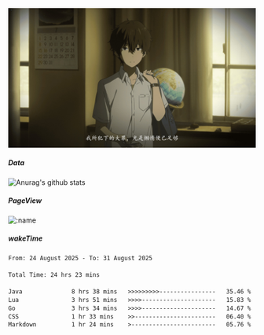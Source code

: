 
<img src="./static/index.jpg" alt="index">

##### Data

![Anurag's github stats](https://github-readme-stats.vercel.app/api?username=whyneh&show_icons=true&hide_border=ture&theme=tokyonight)

##### PageView
![:name](https://count.getloli.com/get/@:whyneh?theme=gelbooru)

##### wakeTime

<!--START_SECTION:waka-->

```txt
From: 24 August 2025 - To: 31 August 2025

Total Time: 24 hrs 23 mins

Java              8 hrs 38 mins   >>>>>>>>>----------------   35.46 %
Lua               3 hrs 51 mins   >>>>---------------------   15.83 %
Go                3 hrs 34 mins   >>>>---------------------   14.67 %
CSS               1 hr 33 mins    >>-----------------------   06.40 %
Markdown          1 hr 24 mins    >------------------------   05.76 %
```

<!--END_SECTION:waka-->
